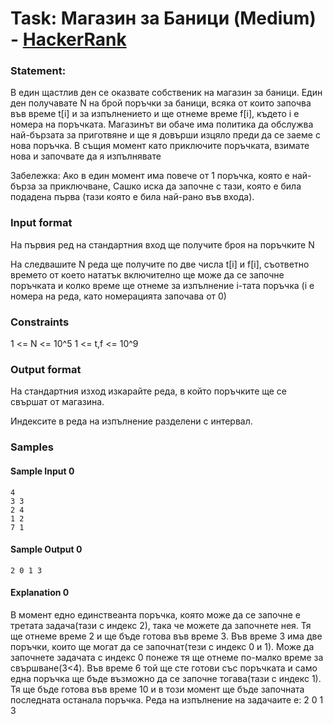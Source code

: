 # Task: Магазин за Баници (Medium) - [HackerRank](<https://www.hackerrank.com/contests/sda-hw-8-2022/challenges/fullstack-developer>)


### Statement:

В един щастлив ден се оказвате собственик на магазин за баници. Един ден получавате N на брой поръчки за баници, всяка от които започва във време t[i] и за изпълнението и ще отнеме време f[i], където i е номера на поръчката. Магазинът ви обаче има политика да обслужва най-бързата за приготвяне и ще я довърши изцяло преди да се заеме с нова поръчка. В същия момент като приключите поръчката, взимате нова и започвате да я изпълнявате

Забележка: Ако в един момент има повече от 1 поръчка, която е най-бърза за приключване, Сашко иска да започне с тази, която е била подадена първа (тази която е била най-рано във входа).


### Input format

На първия ред на стандартния вход ще получите броя на поръчките N

На следвашите N реда ще получите по две числа t[i] и f[i], съответно времето от което нататък включително ще може да се започне поръчката и колко време ще отнеме за изпълнение i-тата поръчка (i e номера на реда, като номерацията започава от 0) 


### Constraints

1 &lt;= N &lt;= 10^5
1 &lt;= t,f &lt;= 10^9

### Output format

На стандартния изход изкарайте реда, в който поръчките ще се свършат от магазина.

Индексите в реда на изпълнение разделени с интервал.


### Samples


#### Sample Input 0
```
4
3 3
2 4
1 2
7 1
```

#### Sample Output 0
```
2 0 1 3
```

#### Explanation 0
В момент едно единствеанта поръчка, която може да се започне е третата задача(тази с индекс 2), така че можете да започнете нея. Тя ще отнеме време 2 и ще бъде готова във време 3. Във време 3 има две поръчки, които ще могат да се започнат(тези с индекс 0 и 1). Може да започнете задачата с индекс 0 понеже тя ще отнеме по-малко време за свършване(3&lt;4). Във време 6 той ще сте готови със поръчката и само една поръчка ще бъде възможно да се започне тогава(тази с индекс 1). Тя ще бъде готова във време 10 и в този момент ще бъде започната последната останала поръчка. Реда на изпълнение на задачаите е:
2 0 1 3

